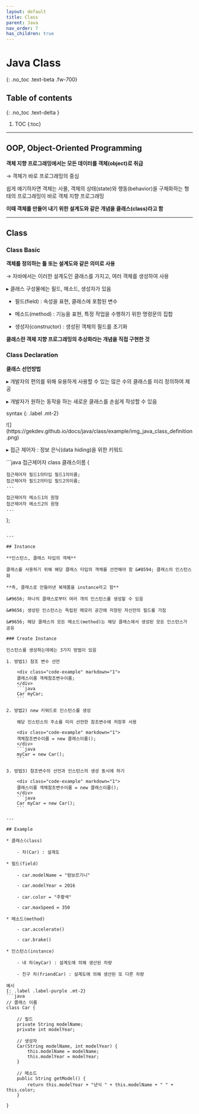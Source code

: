 ```yaml
---
layout: default
title: Class 
parent: Java
nav_order: 7
has_children: true
---
```


# Java Class 
{: .no_toc .text-beta .fw-700}

## Table of contents
{: .no_toc .text-delta }

1. TOC
{:toc}

---

## OOP, Object-Oriented Programming

**객체 지향 프로그래밍에서는 모든 데이터를 객체(object)로 취급**

&#8594; 객체가 바로 프로그래밍의 중심

쉽게 얘기하자면 객체는 사물, 객체의 상태(state)와 행동(behavior)을 구체화하는 형태의 프로그래밍이 바로 객체 지향 프로그래밍

**이때 객체를 만들어 내기 위한 설계도와 같은 개념을 클래스(class)라고 함**

---

## Class 

### Class Basic

**객체를 정의하는 틀 또는 설계도와 같은 의미로 사용**

&#8594; 자바에서는 이러한 설계도인 클래스를 가지고, 여러 객체를 생성하여 사용

&#9656; 클래스 구성물에는 필드, 메소드, 생성자가 있음

* 필드(field) : 속성을 표현, 클래스에 포함된 변수

* 메소드(method) : 기능을 표현, 특정 작업을 수행하기 위한 명령문의 집합

* 생성자(constructor) : 생성된 객체의 필드를 초기화

**클래스란 객체 지향 프로그래밍의 추상화라는 개념을 직접 구현한 것**

### Class Declaration

**클래스 선언방법**

&#9656; 개발자의 편의를 위해 유용하게 사용할 수 있는 많은 수의 클래스를 미리 정의하여 제공

&#9656; 개발자가 원하는 동작을 하는 새로운 클래스를 손쉽게 작성할 수 있음

syntax
{: .label .mt-2}
<div class="code-example" markdown="1">
![](https://gekdev.github.io/docs/java/class/example/img_java_class_definition.png)

&#9656; 접근 제어자 : 정보 은닉(data hiding)을 위한 키워드
</div>
```java
접근제어자 class 클래스이름 {

    접근제어자 필드1의타입 필드1의이름;
    접근제어자 필드2의타입 필드2의이름;
    ...

    접근제어자 메소드1의 원형
    접근제어자 메소드2의 원형
    ...

};
```

---

## Instance

**인스턴스, 클래스 타입의 객체**

클래스를 사용하기 위해 해당 클래스 타입의 객체를 선언해야 함 &#8594; 클래스의 인스턴스 화

**즉, 클래스로 만들어낸 복제품을 instance라고 함**

&#9656; 하나의 클래스로부터 여러 개의 인스턴스를 생성할 수 있음

&#9656; 생성된 인스턴스는 독립된 메모리 공간에 저장된 자신만의 필드를 가짐

&#9656; 해당 클래스의 모든 메소드(method)는 해당 클래스에서 생성된 모든 인스턴스가 공유

### Create Instance

인스턴스를 생성하는데에는 3가지 방법이 있음

1. 방법1) 참조 변수 선언

    <div class="code-example" markdown="1">
    클래스이름 객체참조변수이름;
    </div>
    ```java
    Car myCar;
    ```

2. 방법2) new 키워드로 인스턴스를 생성

    해당 인스턴스의 주소를 미리 선언한 참조변수에 저장후 사용

    <div class="code-example" markdown="1">
    객체참조변수이름 = new 클래스이름();
    </div>
    ```java
    myCar = new Car();
    ```

3. 방법3) 참조변수의 선언과 인스턴스의 생성 동시에 하기
    
    <div class="code-example" markdown="1">
    클래스이름 객체참조변수이름 = new 클래스이름();
    </div>
    ```java
    Car myCar = new Car();
    ```
    
---

## Example

* 클래스(class)

    - 차(Car) : 설계도

* 필드(field)

    - car.modelName = "람보르기니" 

    - car.modelYear = 2016

    - car.color = "주황색"

    - car.maxSpeed = 350

* 메소드(method)

    - car.accelerate()

    - car.brake()

* 인스턴스(instance)

    - 내 차(myCar) : 설계도에 의해 생산된 차량

    - 친구 차(friendCar) : 설계도에 의해 생산된 또 다른 차량

예시
{: .label .label-purple .mt-2}
```java
// 클래스 이름
class Car {                    

    // 필드
    private String modelName;  
    private int modelYear;    

    // 생성자
    Car(String modelName, int modelYear) {
        this.modelName = modelName;
        this.modelYear = modelYear;
    }

    // 메소드
    public String getModel() {
        return this.modelYear + "년식 " + this.modelName + " " + this.color;
    }

}
```
